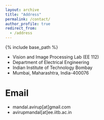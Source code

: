 ```yaml
---
layout: archive
title: "Address"
permalink: /contact/
author_profile: true
redirect_from:
  - /address
---
```


{% include base_path %}

* Vision and Image Processing Lab (EE 112)
* Department of Electrical Engineering
* Indian Institute of Technology Bombay
* Mumbai, Maharashtra, India-400076

Email
======
* mandal.avirup[at]gmail.com
* avirupmandal[at]ee.iitb.ac.in